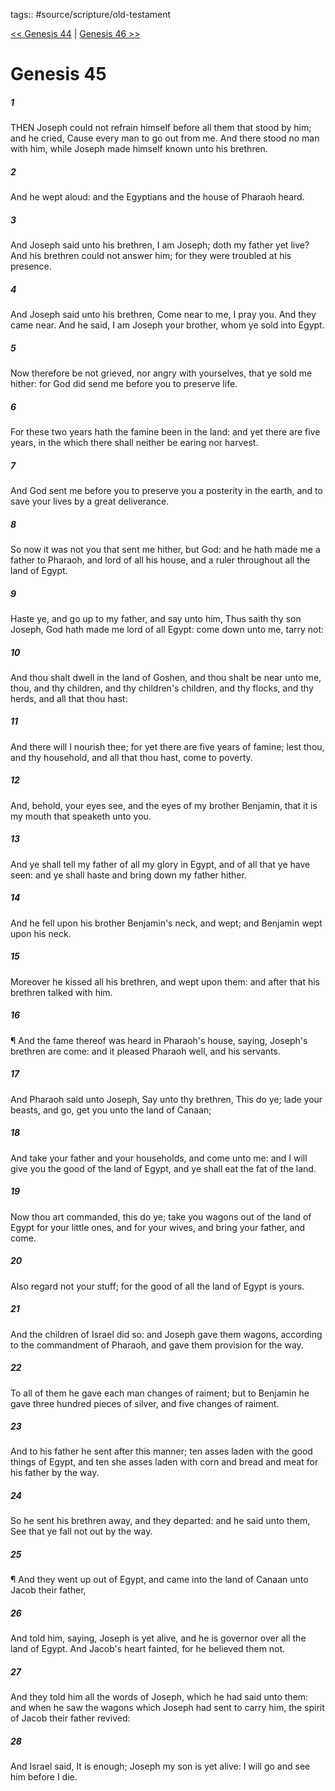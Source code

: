 tags:: #source/scripture/old-testament

[<< Genesis 44](/Old_Testament/01_Genesis/Genesis_44.md) | [Genesis 46 >>](/Old_Testament/01_Genesis/Genesis_46.md)

# Genesis 45

##### 1

THEN Joseph could not refrain himself before all them that stood by him; and he cried, Cause every man to go out from me. And there stood no man with him, while Joseph made himself known unto his brethren.

##### 2

And he wept aloud: and the Egyptians and the house of Pharaoh heard.

##### 3

And Joseph said unto his brethren, I am Joseph; doth my father yet live? And his brethren could not answer him; for they were troubled at his presence.

##### 4

And Joseph said unto his brethren, Come near to me, I pray you. And they came near. And he said, I am Joseph your brother, whom ye sold into Egypt.

##### 5

Now therefore be not grieved, nor angry with yourselves, that ye sold me hither: for God did send me before you to preserve life.

##### 6

For these two years hath the famine been in the land: and yet there are five years, in the which there shall neither be earing nor harvest.

##### 7

And God sent me before you to preserve you a posterity in the earth, and to save your lives by a great deliverance.

##### 8

So now it was not you that sent me hither, but God: and he hath made me a father to Pharaoh, and lord of all his house, and a ruler throughout all the land of Egypt.

##### 9

Haste ye, and go up to my father, and say unto him, Thus saith thy son Joseph, God hath made me lord of all Egypt: come down unto me, tarry not:

##### 10

And thou shalt dwell in the land of Goshen, and thou shalt be near unto me, thou, and thy children, and thy children's children, and thy flocks, and thy herds, and all that thou hast:

##### 11

And there will I nourish thee; for yet there are five years of famine; lest thou, and thy household, and all that thou hast, come to poverty.

##### 12

And, behold, your eyes see, and the eyes of my brother Benjamin, that it is my mouth that speaketh unto you.

##### 13

And ye shall tell my father of all my glory in Egypt, and of all that ye have seen: and ye shall haste and bring down my father hither.

##### 14

And he fell upon his brother Benjamin's neck, and wept; and Benjamin wept upon his neck.

##### 15

Moreover he kissed all his brethren, and wept upon them: and after that his brethren talked with him.

##### 16

¶ And the fame thereof was heard in Pharaoh's house, saying, Joseph's brethren are come: and it pleased Pharaoh well, and his servants.

##### 17

And Pharaoh said unto Joseph, Say unto thy brethren, This do ye; lade your beasts, and go, get you unto the land of Canaan;

##### 18

And take your father and your households, and come unto me: and I will give you the good of the land of Egypt, and ye shall eat the fat of the land.

##### 19

Now thou art commanded, this do ye; take you wagons out of the land of Egypt for your little ones, and for your wives, and bring your father, and come.

##### 20

Also regard not your stuff; for the good of all the land of Egypt is yours.

##### 21

And the children of Israel did so: and Joseph gave them wagons, according to the commandment of Pharaoh, and gave them provision for the way.

##### 22

To all of them he gave each man changes of raiment; but to Benjamin he gave three hundred pieces of silver, and five changes of raiment.

##### 23

And to his father he sent after this manner; ten asses laden with the good things of Egypt, and ten she asses laden with corn and bread and meat for his father by the way.

##### 24

So he sent his brethren away, and they departed: and he said unto them, See that ye fall not out by the way.

##### 25

¶ And they went up out of Egypt, and came into the land of Canaan unto Jacob their father,

##### 26

And told him, saying, Joseph is yet alive, and he is governor over all the land of Egypt. And Jacob's heart fainted, for he believed them not.

##### 27

And they told him all the words of Joseph, which he had said unto them: and when he saw the wagons which Joseph had sent to carry him, the spirit of Jacob their father revived:

##### 28

And Israel said, It is enough; Joseph my son is yet alive: I will go and see him before I die.
